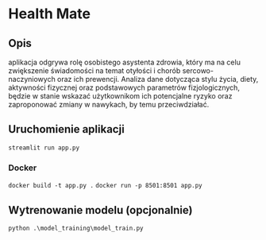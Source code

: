 # Health Mate

## Opis 
aplikacja odgrywa rolę osobistego asystenta zdrowia, który ma na celu zwiększenie świadomości na temat otyłości i chorób sercowo-naczyniowych oraz ich prewencji.
Analiza dane dotycząca stylu życia, diety, aktywności fizycznej oraz podstawowych parametrów fizjologicznych, będzie w stanie wskazać użytkownikom ich potencjalne ryzyko oraz zaproponować zmiany w nawykach, by temu przeciwdziałać.

## Uruchomienie aplikacji
`streamlit run app.py`

### Docker
`docker build -t app.py .`
`docker run -p 8501:8501 app.py`

## Wytrenowanie modelu (opcjonalnie)
`python .\model_training\model_train.py`